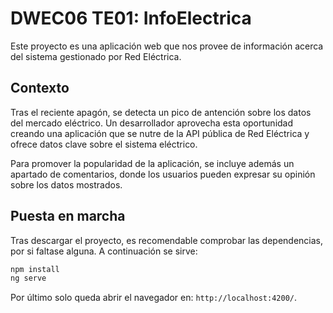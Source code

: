 # DWEC06 TE01: InfoElectrica

Este proyecto es una aplicación web que nos provee de información acerca del sistema gestionado por Red Eléctrica.

## Contexto

Tras el reciente apagón, se detecta un pico de antención sobre los datos del mercado eléctrico. Un desarrollador aprovecha esta oportunidad creando una aplicación que se nutre de la API pública de Red Eléctrica y ofrece datos clave sobre el sistema eléctrico.

Para promover la popularidad de la aplicación, se incluye además un apartado de comentarios, donde los usuarios pueden expresar su opinión sobre los datos mostrados.

## Puesta en marcha

Tras descargar el proyecto, es recomendable comprobar las dependencias, por si faltase alguna. A continuación se sirve:

```bash
npm install
ng serve
```

Por último solo queda abrir el navegador en: `http://localhost:4200/`.